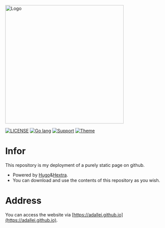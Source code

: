 <a href="https://adallei.github.io"><img src="https://github.com/user-attachments/assets/4d1bcb3a-a161-4a5a-9a8e-cd34f98a6308" alt="Logo" width="375"></a>

[![LICENSE](https://img.shields.io/github/license/mashape/apistatus.svg)](https://github.com/Adallei/adallei.github.io/blob/main/LICENSE)
[![Go lang](https://img.shields.io/badge/Go-lang-blue)](https://github.com/golang/go)
[![Support](https://img.shields.io/badge/Support-hugo-red)](https://github.com/gohugoio/hugo)
[![Theme](https://img.shields.io/badge/theme-Hextra-white)](https://github.com/imfing/hextra)
# Infor
This repository is my deployment of a purely static page on github.
* Powered by [Hugo](https://github.com/gohugoio/hugo)&[Hextra](https://github.com/imfing/hextra).
* You can download and use the contents of this repository as you wish.
# Address
You can access the website via [https://adallei.github.io](https://adallei.github.io).
